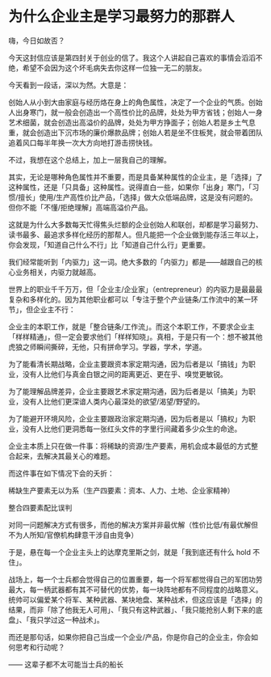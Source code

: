 # 为什么企业主是学习最努力的那群人

嗨，今日如故否？

今天这封信应该是第四封关于创业的信了。我这个人讲起自己喜欢的事情会滔滔不绝，希望不会因为这个坏毛病失去你这样一位独一无二的朋友。

今天看到一段话，深以为然。大意是：

创始人从小到大由家庭与经历烙在身上的角色属性，决定了一个企业的气质。创始人出身寒门，就一般会创造出一个高性价比的品牌，处处为甲方省钱；创始人一身艺术细菌，就会创造出高溢价的品牌，处处为甲方挣面子；创始人若是乡土气息重，就会创造出下沉市场的廉价爆款品牌；创始人若是坐不住板凳，就会带着团队追着风口每半年换一次大方向地打游击捞快钱。

不过，我想在这个总结上，加上一层我自己的理解。

其实，无论是哪种角色属性并不重要，而是具备某种属性的企业主，是「选择」了这种属性，还是「只具备」这种属性。说得直白一些，如果你「出身」寒门，「习惯/擅长」使用/生产高性价比产品，「选择」做大众低端品牌，这是没有问题的。但你不能「不懂/拒绝理解」高端高溢价产品。

这就是为什么大多数每天忙得焦头烂额的企业创始人和联创，却都是学习最努力、读书最多、最追求多样化经历的那帮人。但凡能把一个企业做到能存活三年以上，你会发现，「知道自己什么不行」比「知道自己什么行」更重要。

我们经常能听到「内驱力」这一词。绝大多数的「内驱力」都是——越跟自己的核心业务相关，内驱力就越高。

世界上的职业千千万万，但「企业主/企业家」（entrepreneur）的内驱力是最最最复杂和多样化的。因为其他职业都可以「专注于整个产业链条/工作流中的某一环节」，但企业主不行：

企业主的本职工作，就是「整合链条/工作流」。而这个本职工作，不要求企业主「样样精通」，但一定会要求他们「样样知晓」。真相，于是只有一个：想不被其他虎狼之师瞬间撕碎，无他，只有拼命学习。学器，学术，学道。

为了能看清长期战略，企业主要跟资本家定期沟通，因为后者是以「搞钱」为职业，没有人比他们与真金白银之间的距离更近、更在乎、嗅觉更敏锐。

为了能理解品牌差异，企业主要跟艺术家定期沟通，因为后者是以「搞美」为职业，没有人比他们更深谙人类内心最深处的欲望/渴望/野望的。

为了能避开环境风险，企业主要跟政治家定期沟通，因为后者是以「搞权」为职业，没有人比他们更洞悉每一张红头文件的字里行间藏着多少众生的命途。

企业主本质上只在做一件事：将稀缺的资源/生产要素，用机会成本最低的方式整合起来，去解决其最关心的难题。

而这件事在如下情况下会的夭折：

稀缺生产要素无以为系（生产四要素：资本、人力、土地、企业家精神）

整合四要素配比误判

对同一问题解决方式有很多，而他的解决方案并非最优解（性价比低/有最优解但不为人所知/官僚机构肆意干涉自由竞争）

于是，悬在每一个企业主头上的达摩克里斯之剑，就是「我到底还有什么 hold 不住」。

战场上，每一个士兵都会觉得自己的位置重要，每一个将军都觉得自己的军团功劳最大，每一柄武器都有其不可替代的优势，每一块阵地都有不同程度的战略意义。统帅可以偏爱某个将军、某种武器、某块地盘、某种战术，但这应该是「选择」的结果，而非「除了他我无人可用」、「我只有这种武器」、「我只能抢别人剩下来的底盘」、「我只学过这一种战术」。

而还是那句话，如果你把自己当成一个企业/产品，你是你自己的企业主，你会如何思考和行动呢？

—— 这辈子都不太可能当士兵的船长